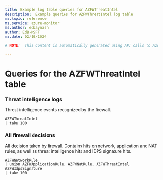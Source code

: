 ```yaml
---
title: Example log table queries for AZFWThreatIntel
description:  Example queries for AZFWThreatIntel log table
ms.topic: reference
ms.service: azure-monitor
ms.author: edbaynash
author: EdB-MSFT
ms.date: 02/18/2024

# NOTE:  This content is automatically generated using API calls to Azure. Any edits made on these files will be overwritten in the next run of the script. 

---
```


# Queries for the AZFWThreatIntel table


### Threat intelligence logs  


Threat intelligence events recognized by the firewall.  

```query
AZFWThreatIntel
| take 100
```



### All firewall decisions  


All decision taken by firewall. Contains hits on network, application and NAT rules, as well as threat intelligence hits and IDPS signature hits.  

```query
AZFWNetworkRule
| union AZFWApplicationRule, AZFWNatRule, AZFWThreatIntel, AZFWIdpsSignature
| take 100
```

